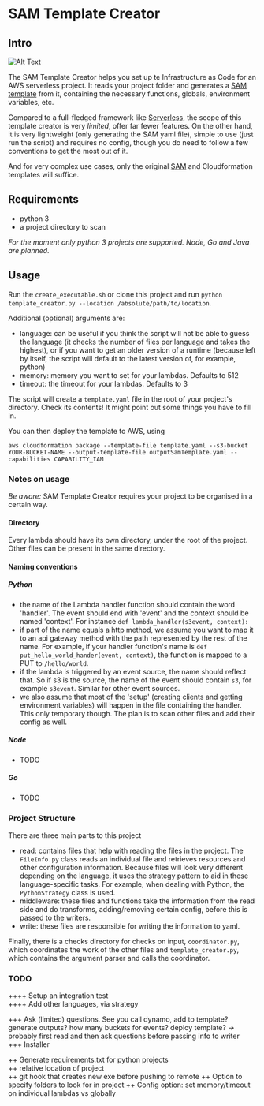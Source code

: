 # SAM Template Creator

## Intro

![Alt Text](https://cl.ly/886452a42910/Screen%252520Recording%2525202019-04-01%252520at%25252006.43%252520PM.gif)

The SAM Template Creator helps you set up te Infrastructure as Code for an AWS serverless project. It reads your project folder and generates a [SAM template][1] from it, containing the necessary
functions, globals, environment variables, etc.

Compared to a full-fledged framework like [Serverless][2], the scope of this template creator is very *limited*, offer far fewer features. 
On the other hand, it is very lightweight (only generating the SAM yaml file), simple to use (just run the script) and requires no config, though you 
do need to follow a few conventions to get the most out of it.

And for very complex use cases, only the original [SAM][1] and Cloudformation templates will suffice.

[1]: https://github.com/awslabs/serverless-application-model/blob/master/versions/2016-10-31.md
[2]: https://serverless.com/

## Requirements

- python 3
- a project directory to scan 

*For the moment only python 3 projects are supported. Node, Go and Java are planned.*

## Usage

Run the `create_executable.sh` or clone this project and run `python template_creator.py --location /absolute/path/to/location`. 

Additional (optional) arguments are:
- language: can be useful if you think the script will not be able to guess the language (it checks the number of files per language and takes the highest), or if you want to get an older version
of a runtime (because left by itself, the script will default to the latest version of, for example, python)
- memory: memory you want to set for your lambdas. Defaults to 512
- timeout: the timeout for your lambdas. Defaults to 3

The script will create a `template.yaml` file in the root of your project's directory. Check its contents! It might point out some things you have to fill in.

You can then deploy the template to AWS, using 

`aws cloudformation package --template-file template.yaml --s3-bucket YOUR-BUCKET-NAME --output-template-file outputSamTemplate.yaml --capabilities CAPABILITY_IAM`

### Notes on usage

*Be aware:* SAM Template Creator requires your project to be organised in a certain way.

#### Directory

Every lambda should have its own directory, under the root of the project. Other files can be present in the same directory.

#### Naming conventions

##### Python

- the name of the Lambda handler function should contain the word 'handler'. The event should end with 'event' and the context should be named 'context'. For instance `def lambda_handler(s3event, context):`
- if part of the name equals a http method, we assume you want to map it to an api gateway method with the path represented by the rest of the name. For example, if your handler function's name
is `def put_hello_world_hander(event, context)`, the function is mapped to a PUT to `/hello/world`.
- if the lambda is triggered by an event source, the name should reflect that. So if s3 is the source, the name of the event should contain `s3`, for example `s3event`. Similar for other event sources.
- we also assume that most of the 'setup' (creating clients and getting environment variables) will happen in the file containing the handler. This only temporary though. The plan is to scan other files and add their config as well.

##### Node

- TODO

##### Go

- TODO

### Project Structure

There are three main parts to this project
- read: contains files that help with reading the files in the project. The `FileInfo.py` class reads an individual file and retrieves
resources and other configuration information. Because files will look very different depending on the language, it uses the strategy pattern
to aid in these language-specific tasks. For example, when dealing with Python, the `PythonStrategy` class is used.
- middleware: these files and functions take the information from the read side and do transforms, adding/removing certain config, before this is
passed to the writers.
- write: these files are responsible for writing the information to yaml.

Finally, there is a checks directory for checks on input, `coordinator.py`, which coordinates the work of the other files and `template_creator.py`,
which contains the argument parser and calls the coordinator.

### TODO

++++ Setup an integration test  
++++ Add other languages, via strategy  
 
+++ Ask (limited) questions. See you call dynamo, add to template? generate outputs? how many buckets for events? deploy template? -> probably first read and then ask questions before passing info to writer  
+++ Installer  

++ Generate requirements.txt for python projects  
++ relative location of project  
++ git hook that creates new exe before pushing to remote
++ Option to specify folders to look for in project
++ Config option: set memory/timeout on individual lambdas vs globally
